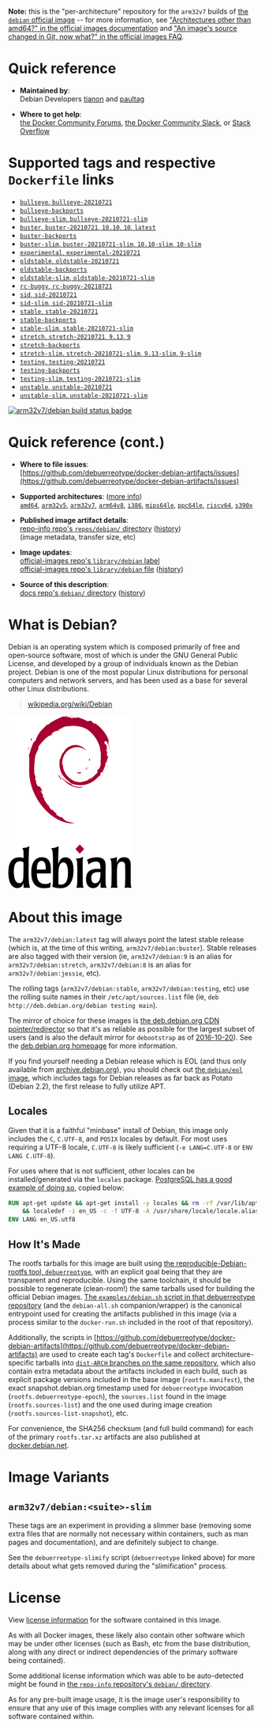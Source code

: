 <!--

********************************************************************************

WARNING:

    DO NOT EDIT "debian/README.md"

    IT IS AUTO-GENERATED

    (from the other files in "debian/" combined with a set of templates)

********************************************************************************

-->

**Note:** this is the "per-architecture" repository for the `arm32v7` builds of [the `debian` official image](https://hub.docker.com/_/debian) -- for more information, see ["Architectures other than amd64?" in the official images documentation](https://github.com/docker-library/official-images#architectures-other-than-amd64) and ["An image's source changed in Git, now what?" in the official images FAQ](https://github.com/docker-library/faq#an-images-source-changed-in-git-now-what).

# Quick reference

-	**Maintained by**:  
	Debian Developers [tianon](https://qa.debian.org/developer.php?login=tianon) and [paultag](https://qa.debian.org/developer.php?login=paultag)

-	**Where to get help**:  
	[the Docker Community Forums](https://forums.docker.com/), [the Docker Community Slack](https://dockr.ly/slack), or [Stack Overflow](https://stackoverflow.com/search?tab=newest&q=docker)

# Supported tags and respective `Dockerfile` links

-	[`bullseye`, `bullseye-20210721`](https://github.com/debuerreotype/docker-debian-artifacts/blob/821f6006f4af88f3392f52f08cf6137581a6de70/bullseye/Dockerfile)
-	[`bullseye-backports`](https://github.com/debuerreotype/docker-debian-artifacts/blob/821f6006f4af88f3392f52f08cf6137581a6de70/bullseye/backports/Dockerfile)
-	[`bullseye-slim`, `bullseye-20210721-slim`](https://github.com/debuerreotype/docker-debian-artifacts/blob/821f6006f4af88f3392f52f08cf6137581a6de70/bullseye/slim/Dockerfile)
-	[`buster`, `buster-20210721`, `10.10`, `10`, `latest`](https://github.com/debuerreotype/docker-debian-artifacts/blob/821f6006f4af88f3392f52f08cf6137581a6de70/buster/Dockerfile)
-	[`buster-backports`](https://github.com/debuerreotype/docker-debian-artifacts/blob/821f6006f4af88f3392f52f08cf6137581a6de70/buster/backports/Dockerfile)
-	[`buster-slim`, `buster-20210721-slim`, `10.10-slim`, `10-slim`](https://github.com/debuerreotype/docker-debian-artifacts/blob/821f6006f4af88f3392f52f08cf6137581a6de70/buster/slim/Dockerfile)
-	[`experimental`, `experimental-20210721`](https://github.com/debuerreotype/docker-debian-artifacts/blob/821f6006f4af88f3392f52f08cf6137581a6de70/experimental/Dockerfile)
-	[`oldstable`, `oldstable-20210721`](https://github.com/debuerreotype/docker-debian-artifacts/blob/821f6006f4af88f3392f52f08cf6137581a6de70/oldstable/Dockerfile)
-	[`oldstable-backports`](https://github.com/debuerreotype/docker-debian-artifacts/blob/821f6006f4af88f3392f52f08cf6137581a6de70/oldstable/backports/Dockerfile)
-	[`oldstable-slim`, `oldstable-20210721-slim`](https://github.com/debuerreotype/docker-debian-artifacts/blob/821f6006f4af88f3392f52f08cf6137581a6de70/oldstable/slim/Dockerfile)
-	[`rc-buggy`, `rc-buggy-20210721`](https://github.com/debuerreotype/docker-debian-artifacts/blob/821f6006f4af88f3392f52f08cf6137581a6de70/rc-buggy/Dockerfile)
-	[`sid`, `sid-20210721`](https://github.com/debuerreotype/docker-debian-artifacts/blob/821f6006f4af88f3392f52f08cf6137581a6de70/sid/Dockerfile)
-	[`sid-slim`, `sid-20210721-slim`](https://github.com/debuerreotype/docker-debian-artifacts/blob/821f6006f4af88f3392f52f08cf6137581a6de70/sid/slim/Dockerfile)
-	[`stable`, `stable-20210721`](https://github.com/debuerreotype/docker-debian-artifacts/blob/821f6006f4af88f3392f52f08cf6137581a6de70/stable/Dockerfile)
-	[`stable-backports`](https://github.com/debuerreotype/docker-debian-artifacts/blob/821f6006f4af88f3392f52f08cf6137581a6de70/stable/backports/Dockerfile)
-	[`stable-slim`, `stable-20210721-slim`](https://github.com/debuerreotype/docker-debian-artifacts/blob/821f6006f4af88f3392f52f08cf6137581a6de70/stable/slim/Dockerfile)
-	[`stretch`, `stretch-20210721`, `9.13`, `9`](https://github.com/debuerreotype/docker-debian-artifacts/blob/821f6006f4af88f3392f52f08cf6137581a6de70/stretch/Dockerfile)
-	[`stretch-backports`](https://github.com/debuerreotype/docker-debian-artifacts/blob/821f6006f4af88f3392f52f08cf6137581a6de70/stretch/backports/Dockerfile)
-	[`stretch-slim`, `stretch-20210721-slim`, `9.13-slim`, `9-slim`](https://github.com/debuerreotype/docker-debian-artifacts/blob/821f6006f4af88f3392f52f08cf6137581a6de70/stretch/slim/Dockerfile)
-	[`testing`, `testing-20210721`](https://github.com/debuerreotype/docker-debian-artifacts/blob/821f6006f4af88f3392f52f08cf6137581a6de70/testing/Dockerfile)
-	[`testing-backports`](https://github.com/debuerreotype/docker-debian-artifacts/blob/821f6006f4af88f3392f52f08cf6137581a6de70/testing/backports/Dockerfile)
-	[`testing-slim`, `testing-20210721-slim`](https://github.com/debuerreotype/docker-debian-artifacts/blob/821f6006f4af88f3392f52f08cf6137581a6de70/testing/slim/Dockerfile)
-	[`unstable`, `unstable-20210721`](https://github.com/debuerreotype/docker-debian-artifacts/blob/821f6006f4af88f3392f52f08cf6137581a6de70/unstable/Dockerfile)
-	[`unstable-slim`, `unstable-20210721-slim`](https://github.com/debuerreotype/docker-debian-artifacts/blob/821f6006f4af88f3392f52f08cf6137581a6de70/unstable/slim/Dockerfile)

[![arm32v7/debian build status badge](https://img.shields.io/jenkins/s/https/doi-janky.infosiftr.net/job/multiarch/job/arm32v7/job/debian.svg?label=arm32v7/debian%20%20build%20job)](https://doi-janky.infosiftr.net/job/multiarch/job/arm32v7/job/debian/)

# Quick reference (cont.)

-	**Where to file issues**:  
	[https://github.com/debuerreotype/docker-debian-artifacts/issues](https://github.com/debuerreotype/docker-debian-artifacts/issues)

-	**Supported architectures**: ([more info](https://github.com/docker-library/official-images#architectures-other-than-amd64))  
	[`amd64`](https://hub.docker.com/r/amd64/debian/), [`arm32v5`](https://hub.docker.com/r/arm32v5/debian/), [`arm32v7`](https://hub.docker.com/r/arm32v7/debian/), [`arm64v8`](https://hub.docker.com/r/arm64v8/debian/), [`i386`](https://hub.docker.com/r/i386/debian/), [`mips64le`](https://hub.docker.com/r/mips64le/debian/), [`ppc64le`](https://hub.docker.com/r/ppc64le/debian/), [`riscv64`](https://hub.docker.com/r/riscv64/debian/), [`s390x`](https://hub.docker.com/r/s390x/debian/)

-	**Published image artifact details**:  
	[repo-info repo's `repos/debian/` directory](https://github.com/docker-library/repo-info/blob/master/repos/debian) ([history](https://github.com/docker-library/repo-info/commits/master/repos/debian))  
	(image metadata, transfer size, etc)

-	**Image updates**:  
	[official-images repo's `library/debian` label](https://github.com/docker-library/official-images/issues?q=label%3Alibrary%2Fdebian)  
	[official-images repo's `library/debian` file](https://github.com/docker-library/official-images/blob/master/library/debian) ([history](https://github.com/docker-library/official-images/commits/master/library/debian))

-	**Source of this description**:  
	[docs repo's `debian/` directory](https://github.com/docker-library/docs/tree/master/debian) ([history](https://github.com/docker-library/docs/commits/master/debian))

# What is Debian?

Debian is an operating system which is composed primarily of free and open-source software, most of which is under the GNU General Public License, and developed by a group of individuals known as the Debian project. Debian is one of the most popular Linux distributions for personal computers and network servers, and has been used as a base for several other Linux distributions.

> [wikipedia.org/wiki/Debian](https://en.wikipedia.org/wiki/Debian)

![logo](https://raw.githubusercontent.com/docker-library/docs/b449be7df57e9ed9086bb5821bfb5d6cdc5d67a4/debian/logo.png)

# About this image

The `arm32v7/debian:latest` tag will always point the latest stable release (which is, at the time of this writing, `arm32v7/debian:buster`). Stable releases are also tagged with their version (ie, `arm32v7/debian:9` is an alias for `arm32v7/debian:stretch`, `arm32v7/debian:8` is an alias for `arm32v7/debian:jessie`, etc).

The rolling tags (`arm32v7/debian:stable`, `arm32v7/debian:testing`, etc) use the rolling suite names in their `/etc/apt/sources.list` file (ie, `deb http://deb.debian.org/debian testing main`).

The mirror of choice for these images is [the deb.debian.org CDN pointer/redirector](https://deb.debian.org) so that it's as reliable as possible for the largest subset of users (and is also the default mirror for `debootstrap` as of [2016-10-20](https://anonscm.debian.org/cgit/d-i/debootstrap.git/commit/?id=9e8bc60ad1ccf3a25ce7890526b70059f3e770de)). See the [deb.debian.org homepage](https://deb.debian.org) for more information.

If you find yourself needing a Debian release which is EOL (and thus only available from [archive.debian.org](http://archive.debian.org)), you should check out [the `debian/eol` image](https://hub.docker.com/r/debian/eol/), which includes tags for Debian releases as far back as Potato (Debian 2.2), the first release to fully utilize APT.

## Locales

Given that it is a faithful "minbase" install of Debian, this image only includes the `C`, `C.UTF-8`, and `POSIX` locales by default. For most uses requiring a UTF-8 locale, `C.UTF-8` is likely sufficient (`-e LANG=C.UTF-8` or `ENV LANG C.UTF-8`).

For uses where that is not sufficient, other locales can be installed/generated via the `locales` package. [PostgreSQL has a good example of doing so](https://github.com/docker-library/postgres/blob/69bc540ecfffecce72d49fa7e4a46680350037f9/9.6/Dockerfile#L21-L24), copied below:

```dockerfile
RUN apt-get update && apt-get install -y locales && rm -rf /var/lib/apt/lists/* \
	&& localedef -i en_US -c -f UTF-8 -A /usr/share/locale/locale.alias en_US.UTF-8
ENV LANG en_US.utf8
```

## How It's Made

The rootfs tarballs for this image are built using [the reproducible-Debian-rootfs tool, `debuerreotype`](https://github.com/debuerreotype/debuerreotype), with an explicit goal being that they are transparent and reproducible. Using the same toolchain, it should be possible to regenerate (clean-room!) the same tarballs used for building the official Debian images. [The `examples/debian.sh` script in that debuerreotype repository](https://github.com/debuerreotype/debuerreotype/blob/master/examples/debian.sh) (and the `debian-all.sh` companion/wrapper) is the canonical entrypoint used for creating the artifacts published in this image (via a process similar to the `docker-run.sh` included in the root of that repository).

Additionally, the scripts in [https://github.com/debuerreotype/docker-debian-artifacts](https://github.com/debuerreotype/docker-debian-artifacts) are used to create each tag's `Dockerfile` and collect architecture-specific tarballs into [`dist-ARCH` branches on the same repository](https://github.com/debuerreotype/docker-debian-artifacts/branches), which also contain extra metadata about the artifacts included in each build, such as explicit package versions included in the base image (`rootfs.manifest`), the exact snapshot.debian.org timestamp used for `debuerreotype` invocation (`rootfs.debuerreotype-epoch`), the `sources.list` found in the image (`rootfs.sources-list`) and the one used during image creation (`rootfs.sources-list-snapshot`), etc.

For convenience, the SHA256 checksum (and full build command) for each of the primary `rootfs.tar.xz` artifacts are also published at [docker.debian.net](https://docker.debian.net/).

# Image Variants

## `arm32v7/debian:<suite>-slim`

These tags are an experiment in providing a slimmer base (removing some extra files that are normally not necessary within containers, such as man pages and documentation), and are definitely subject to change.

See the `debuerreotype-slimify` script (`debuerreotype` linked above) for more details about what gets removed during the "slimification" process.

# License

View [license information](https://www.debian.org/social_contract#guidelines) for the software contained in this image.

As with all Docker images, these likely also contain other software which may be under other licenses (such as Bash, etc from the base distribution, along with any direct or indirect dependencies of the primary software being contained).

Some additional license information which was able to be auto-detected might be found in [the `repo-info` repository's `debian/` directory](https://github.com/docker-library/repo-info/tree/master/repos/debian).

As for any pre-built image usage, it is the image user's responsibility to ensure that any use of this image complies with any relevant licenses for all software contained within.
